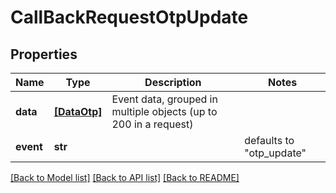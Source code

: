 # CallBackRequestOtpUpdate


## Properties
Name | Type | Description | Notes
------------ | ------------- | ------------- | -------------
**data** | [**[DataOtp]**](DataOtp.md) | Event data, grouped in multiple objects (up to 200 in a request) | 
**event** | **str** |  | defaults to "otp_update"


[[Back to Model list]](../../README.md#models) [[Back to API list]](../../README.md#available-methods) [[Back to README]](../../README.md)


